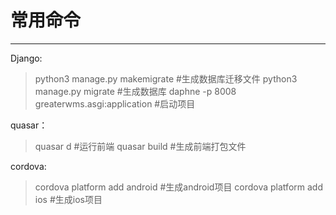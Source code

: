 # 常用命令

---

Django:

> python3 manage.py makemigrate #生成数据库迁移文件
> python3 manage.py migrate #生成数据库
> daphne -p 8008 greaterwms.asgi:application #启动项目

quasar：

> quasar d #运行前端
> quasar build #生成前端打包文件

cordova:

> cordova platform add android #生成android项目
> cordova platform add ios #生成ios项目